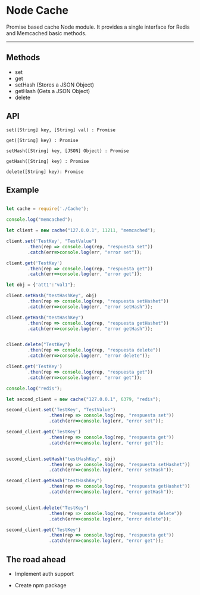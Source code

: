Node Cache
===================


Promise based cache Node module. It provides a single interface for Redis and Memcached basic methods.

----------


Methods
-------------

 - set
 - get
 - setHash (Stores a JSON Object)
 - getHash (Gets a JSON Object)
 - delete

API
-------------

    set([String] key, [String] val) : Promise

    get([String] key) : Promise

    setHash([String] key, [JSON] Object) : Promise

    getHash([String] key) : Promise

    delete([String] key): Promise

Example
-------------

```javascript

let cache = require('./Cache');

console.log("memcached");

let client = new cache("127.0.0.1", 11211, "memcached");

client.set('TestKey', "TestValue")
		.then(rep => console.log(rep, "respuesta set"))
		.catch(err=>console.log(err, "error set"));

client.get('TestKey')
		.then(rep => console.log(rep, "respuesta get"))
		.catch(err=>console.log(err, "error get"));

let obj = {'att1':"val1"};

client.setHash("testHashKey", obj)
		.then(rep => console.log(rep, "respuesta setHashet"))
		.catch(err=>console.log(err, "error setHash"));

client.getHash("testHashKey")
		.then(rep => console.log(rep, "respuesta getHashet"))
		.catch(err=>console.log(err, "error getHash"));


client.delete("TestKey")
		.then(rep => console.log(rep, "respuesta delete"))
		.catch(err=>console.log(err, "error delete"));

client.get('TestKey')
		.then(rep => console.log(rep, "respuesta get"))
		.catch(err=>console.log(err, "error get"));

console.log("redis");

let second_client = new cache("127.0.0.1", 6379, "redis");

second_client.set('TestKey', "TestValue")
			 	.then(rep => console.log(rep, "respuesta set"))
			 	.catch(err=>console.log(err, "error set"));

second_client.get('TestKey')
				.then(rep => console.log(rep, "respuesta get"))
				.catch(err=>console.log(err, "error get"));


second_client.setHash("testHashKey", obj)
				.then(rep => console.log(rep, "respuesta setHashet"))
				.catch(err=>console.log(err, "error setHash"));

second_client.getHash("testHashKey")
				.then(rep => console.log(rep, "respuesta getHashet"))
				.catch(err=>console.log(err, "error getHash"));


second_client.delete("TestKey")
				.then(rep => console.log(rep, "respuesta delete"))
				.catch(err=>console.log(err, "error delete"));

second_client.get('TestKey')
				.then(rep => console.log(rep, "respuesta get"))
				.catch(err=>console.log(err, "error get"));

```



The road ahead
-------------

 - Implement auth support
 
 - Create npm package 